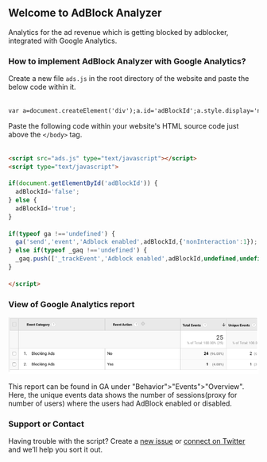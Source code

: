 ## Welcome to AdBlock Analyzer

Analytics for the ad revenue which is getting blocked by adblocker, integrated with Google Analytics.  

### How to implement AdBlock Analyzer with Google Analytics?

Create a new file `ads.js` in the root directory of the website and paste the below code within it. 
```markdown

var a=document.createElement('div');a.id='adBlockId';a.style.display='none';document.body.appendChild(a);

```


Paste the following code within your website's HTML source code just above the `</body>` tag.
```markdown

<script src="ads.js" type="text/javascript"></script>
<script type="text/javascript">

if(document.getElementById('adBlockId')) {
  adBlockId='false';
} else {
  adBlockId='true';
}
  
if(typeof ga !=='undefined') {
  ga('send','event','Adblock enabled',adBlockId,{'nonInteraction':1});
} else if(typeof _gaq !=='undefined') {
  _gaq.push(['_trackEvent','Adblock enabled',adBlockId,undefined,undefined,true]);
}

</script>

```
### View of Google Analytics report
![Google Analytics report view](adgareport.png)

This report can be found in GA under "Behavior">"Events">"Overview". Here, the unique events data shows the number of sessions(proxy for number of users) where the users had AdBlock enabled or disabled.

### Support or Contact

Having trouble with the script? Create a [new issue](https://github.com/webtaculars/adanalyzer/issues/new) or [connect on Twitter](https://twitter.com/ag251994) and we’ll help you sort it out.
